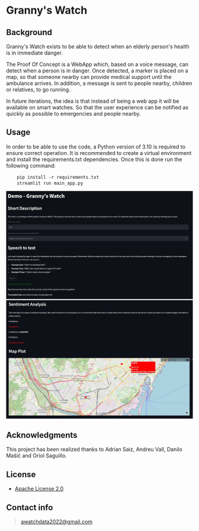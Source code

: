 # Granny's Watch

## Background

Granny's Watch exists to be able to detect when an elderly person's health is in immediate danger. 

The Proof Of Concept is a WebApp which, based on a voice message, can detect when a person is in danger. Once detected, a marker is placed on a map, so that someone nearby can provide medical support until the ambulance arrives. In addition, a message is sent to people nearby, children or relatives, to go running. 

In future iterations, the idea is that instead of being a web app it will be available on smart watches. So that the user experience can be notified as quickly as possible to emergencies and people nearby.

## Usage

In order to be able to use the code, a Python version of 3.10 is required to ensure correct operation. It is recommended to create a virtual environment and install the requirements.txt dependencies. Once this is done run the following command:

```shell
    pip install -r requirements.txt
    streamlit run main_app.py
```

![alt text](images/text.jpg)
![alt text](images/mapa.jpg)


## Acknowledgments 

This project has been realized thanks to Adrian Saiz, Andreu Vall, Danilo Mašić and Oriol Saguillo.

## License

- [Apache License 2.0](https://opensource.org/licenses/Apache-2.0)

## Contact info

> awatchdata2022@gmail.com
